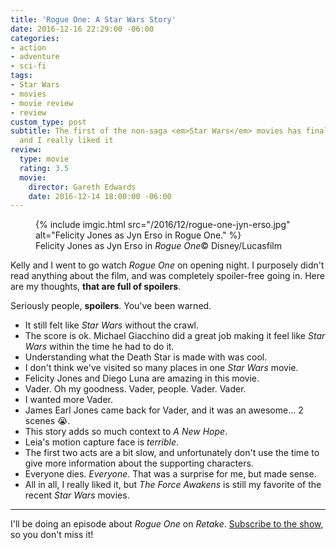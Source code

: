 ```yaml
---
title: 'Rogue One: A Star Wars Story'
date: 2016-12-16 22:29:00 -06:00
categories:
- action
- adventure
- sci-fi
tags:
- Star Wars
- movies
- movie review
- review
custom_type: post
subtitle: The first of the non-saga <em>Star Wars</em> movies has finally come out,
  and I really liked it
review:
  type: movie
  rating: 3.5
  movie:
    director: Gareth Edwards
    date: 2016-12-14 18:00:00 -06:00
---
```


<figure class="extendout">
  {% include imgic.html src="/2016/12/rogue-one-jyn-erso.jpg" alt="Felicity Jones as Jyn Erso in Rogue One." %}
  <figcaption>Felicity Jones as Jyn Erso in <em>Rogue One</em><span class="image__copyright">© Disney/Lucasfilm</span></figcaption>
</figure>

Kelly and I went to go watch _Rogue One_ on opening night. I purposely didn't read anything about the film, and was completely spoiler-free going in. Here are my thoughts, **that are full of spoilers**.

Seriously people, **spoilers**. You've been warned.

- It still felt like _Star Wars_ without the crawl.
- The score is ok. Michael Giacchino did a great job making it feel like _Star Wars_ within the time he had to do it.
- Understanding what the Death Star is made with was cool.
- I don't think we've visited so many places in one _Star Wars_ movie.
- Felicity Jones and Diego Luna are amazing in this movie.
- Vader. Oh my goodness. Vader, people. Vader. Vader.
- I wanted more Vader.
- James Earl Jones came back for Vader, and it was an awesome… 2 scenes 😭.
- This story adds so much context to _A New Hope_.
- Leia's motion capture face is _terrible_.
- The first two acts are a bit slow, and unfortunately don't use the time to give more information about the supporting characters.
- Everyone dies. _Everyone_. That was a surprise for me, but made sense.
- All in all, I really liked it, but _The Force Awakens_ is still my favorite of the recent _Star Wars_ movies.

---

I'll be doing an episode about _Rogue One_ on _Retake_. [Subscribe to the show](https://nightowl.fm/retake), so you don't miss it!
